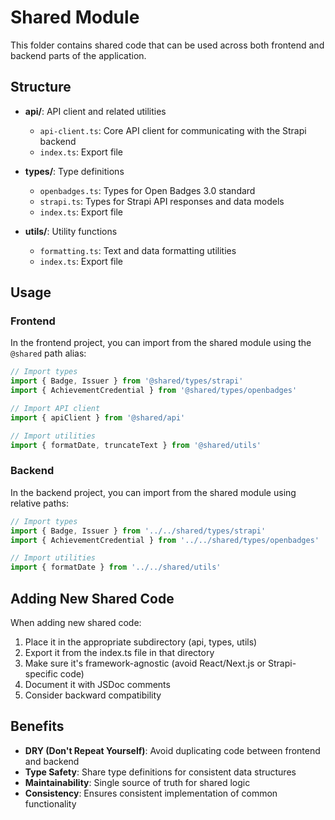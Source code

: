 # Shared Module

This folder contains shared code that can be used across both frontend and backend parts of the application.

## Structure

- **api/**: API client and related utilities
  - `api-client.ts`: Core API client for communicating with the Strapi backend
  - `index.ts`: Export file

- **types/**: Type definitions
  - `openbadges.ts`: Types for Open Badges 3.0 standard
  - `strapi.ts`: Types for Strapi API responses and data models
  - `index.ts`: Export file

- **utils/**: Utility functions
  - `formatting.ts`: Text and data formatting utilities
  - `index.ts`: Export file

## Usage

### Frontend

In the frontend project, you can import from the shared module using the `@shared` path alias:

```typescript
// Import types
import { Badge, Issuer } from '@shared/types/strapi'
import { AchievementCredential } from '@shared/types/openbadges'

// Import API client
import { apiClient } from '@shared/api'

// Import utilities
import { formatDate, truncateText } from '@shared/utils'
```

### Backend

In the backend project, you can import from the shared module using relative paths:

```typescript
// Import types
import { Badge, Issuer } from '../../shared/types/strapi'
import { AchievementCredential } from '../../shared/types/openbadges'

// Import utilities
import { formatDate } from '../../shared/utils'
```

## Adding New Shared Code

When adding new shared code:

1. Place it in the appropriate subdirectory (api, types, utils)
2. Export it from the index.ts file in that directory
3. Make sure it's framework-agnostic (avoid React/Next.js or Strapi-specific code)
4. Document it with JSDoc comments
5. Consider backward compatibility

## Benefits

- **DRY (Don't Repeat Yourself)**: Avoid duplicating code between frontend and backend
- **Type Safety**: Share type definitions for consistent data structures
- **Maintainability**: Single source of truth for shared logic
- **Consistency**: Ensures consistent implementation of common functionality 